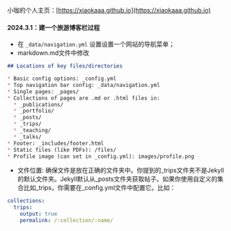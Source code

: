 小咖的个人主页：[https://xiaokaaa.github.io](https://xiaokaaa.github.io)


#### 2024.3.1：建一个旅游博客栏过程
- 在 `_data/navigation.yml` 设置设置一个网站的导航菜单；
- markdown.md文件中修改
```md
## Locations of key files/directories

* Basic config options: _config.yml
* Top navigation bar config: _data/navigation.yml
* Single pages: _pages/
* Collections of pages are .md or .html files in:
  * _publications/
  * _portfolio/
  * _posts/
  * _trips/
  * _teaching/
  * _talks/
* Footer: _includes/footer.html
* Static files (like PDFs): /files/
* Profile image (can set in _config.yml): images/profile.png
```

- 文件位置: 确保文件是放在正确的文件夹中。你提到的_trips文件夹不是Jekyll的默认文件夹。Jekyll默认从_posts文件夹获取帖子。如果你使用自定义的集合比如_trips，你需要在_config.yml文件中配置它。比如：
```yaml
collections:
  trips:
    output: true
    permalink: /:collection/:name/
```